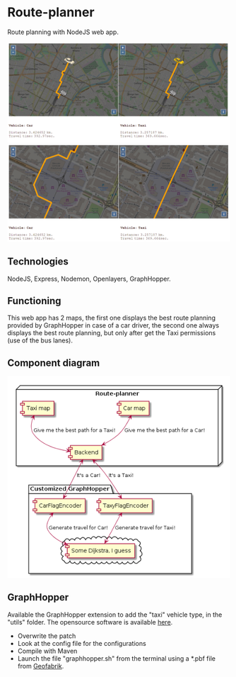 # Route-planner

Route planning with NodeJS web app.

![Route Planning](/frontend/images/image.png)
![Route Planning 2](/frontend/images/image2.png)

## Technologies

NodeJS,
Express,
Nodemon,
Openlayers,
GraphHopper.

## Functioning

This web app has 2 maps, the first one displays the best route planning provided by GraphHopper in case of a car driver, the second one always displays the best route planning, but only after get the Taxi permissions (use of the bus lanes).

## Component diagram

![Route Planner Diagram](/frontend/images/route-planner-diagram.png)

## GraphHopper

Available the GraphHopper extension to add the "taxi" vehicle type, in the "utils" folder.
The opensource software is available [here](https://github.com/graphhopper/graphhopper.git).

- Overwrite the patch
- Look at the config file for the configurations
- Compile with Maven
- Launch the file "graphhopper.sh" from the terminal using a *.pbf file from [Geofabrik](http://www.geofabrik.de/).

